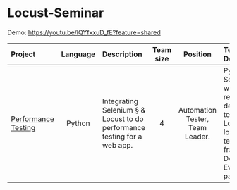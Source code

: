 # Locust-Seminar

Demo: https://youtu.be/lQYfxxuD_fE?feature=shared

| Project | Language | Description | Team size | Position | Technical Details | Achievement | Time spent | Ending month |
| :-- | :-: | :-- | :-: | :-: | :-- | :-- | :-: | :-: |
| [Performance Testing](./Python%20Locust%20-%20Performance%20Testing/) | Python | Integrating Selenium § & Locust to do performance testing for a web app. | 4 | Automation Tester, Team Leader. | Python, Selenium with remote debugging technique, Locust load testing framework, Delegate & Event pattern. | Knowledge of performance testing, Python, Seleniun and Locust | About 1 month | 11/2023 |
